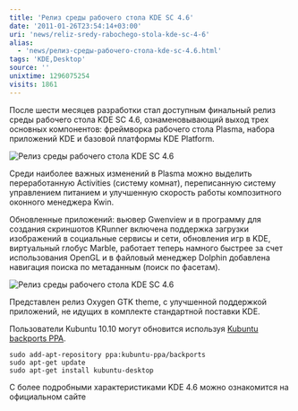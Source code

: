 ```yaml
---
title: 'Релиз среды рабочего стола KDE SC 4.6'
date: '2011-01-26T23:54:14+03:00'
uri: 'news/reliz-sredy-rabochego-stola-kde-sc-4-6'
alias: 
  - 'news/релиз-среды-рабочего-стола-kde-sc-4.6.html'
tags: 'KDE,Desktop'
source: ''
unixtime: 1296075254
visits: 1861
---
```

После шести месяцев разработки стал доступным финальный релиз среды рабочего стола KDE SC 4.6, ознаменовывающий выход трех основных компонентов: фреймворка рабочего стола Plasma, набора приложений KDE и базовой платформы KDE Platform.

![Релиз среды рабочего стола KDE SC 4.6](img/2011/01/26/23-00/general-desktop.jpg)

Среди наиболее важных изменений в Plasma можно выделить переработанную Activities (систему комнат), переписанную систему управлением питанием и улучшенную скорость работы композитного оконного менеджера Kwin.

Обновленные приложений: вьювер Gwenview и в программу для создания скриншотов KRunner включена поддержка загрузки изображений в социальные сервисы и сети, обновления игр в KDE, виртуальный глобус Marble, работает теперь намного быстрее за счет использования OpenGL и в файловый менеджер Dolphin добавлена навигация поиска по метаданным (поиск по фасетам).

![Релиз среды рабочего стола KDE SC 4.6](img/2011/01/26/23-00/46-w09.jpg)

Представлен релиз Oxygen GTK theme, с улучшенной поддержкой приложений, не идущих в комплекте стандартной поставки KDE.

Пользователи Kubuntu 10.10 могут обновится используя [Kubuntu backports PPA](https://launchpad.net/~kubuntu-ppa/+archive/backports).

```
sudo add-apt-repository ppa:kubuntu-ppa/backports
sudo apt-get update
sudo apt-get install kubuntu-desktop
```

С более подробными характеристиками KDE 4.6 можно ознакомится на официальном сайте
